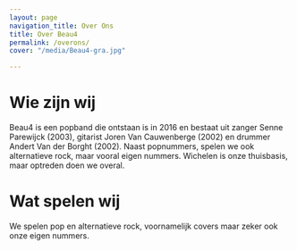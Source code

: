 ```yaml
---
layout: page
navigation_title: Over Ons
title: Over Beau4
permalink: /overons/
cover: "/media/Beau4-gra.jpg"

---
```

# Wie zijn wij

Beau4 is een popband die ontstaan is in 2016 en bestaat uit zanger Senne Parewijck (2003), gitarist Joren Van Cauwenberge (2002) en drummer Andert Van der Borght (2002).
Naast popnummers, spelen we ook alternatieve rock, maar vooral eigen nummers. 
Wichelen is onze thuisbasis, maar optreden doen we overal.

# Wat spelen wij

We spelen pop en alternatieve rock, voornamelijk covers maar zeker ook onze eigen nummers.





